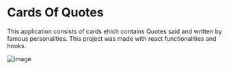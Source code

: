 # Cards Of Quotes

This application consists of cards ehich contains Quotes said and written by famous personalities. This project was made with react functionalities and hooks.


![image](https://github.com/user-attachments/assets/d65aba06-5750-4505-9f39-66a0a346a2ea)


